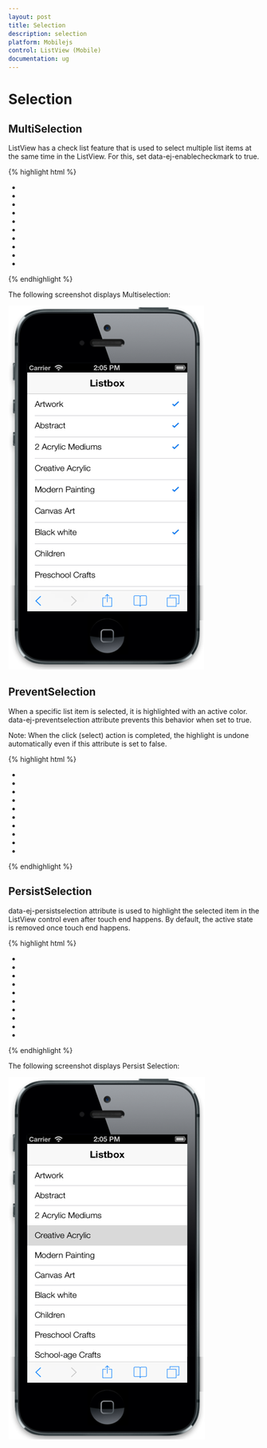 ```yaml
---
layout: post
title: Selection
description: selection
platform: Mobilejs
control: ListView (Mobile)
documentation: ug
---
```


# Selection

## MultiSelection

ListView has a check list feature that is used to select multiple list items at the same time in the ListView. For this, set data-ej-enablecheckmark to true.

{% highlight html %}



<div id="lb" data-role="ejmListView" data-ej-showheader="true" data-ej-headertitle="ListView" data-ej-enablecheckmark="true">

<ul>

<li data-ej-text="Artwork"></li>

<li data-ej-text="Abstract"></li>

<li data-ej-text="2 Acrylic Mediums"></li>

<li data-ej-text="Creative Acrylic"></li>

<li data-ej-text="Modern Painting"></li>

<li data-ej-text="Canvas Art"></li>

<li data-ej-text="Black white"></li>

<li data-ej-text="Children"></li>

<li data-ej-text="Preschool Crafts"></li>

<li data-ej-text="School-age Crafts"></li>

</ul>

</div>



{% endhighlight %}



The following screenshot displays Multiselection:

![C:/Users/vincentxavier/Desktop/Work/Documentation/Complete Doc/ListBox/images/ios7_5.png](Selection_images/Selection_img1.png)



## PreventSelection

When a specific list item is selected, it is highlighted with an active color. data-ej-preventselection attribute prevents this behavior when set to true. 

Note: When the click (select) action is completed, the highlight is undone automatically even if this attribute is set to false.

{% highlight html %}



<div id="lb" data-role="ejmListView" data-ej-preventselection="true">

<ul>

<li data-ej-text="Artwork"></li>

<li data-ej-text="Abstract"></li>

<li data-ej-text="2 Acrylic Mediums"></li>

<li data-ej-text="Creative Acrylic"></li>

<li data-ej-text="Modern Painting"></li>

<li data-ej-text="Canvas Art"></li>

<li data-ej-text="Black white"></li>

<li data-ej-text="Children"></li>

<li data-ej-text="Preschool Crafts"></li>

<li data-ej-text="School-age Crafts"></li>

</ul>

</div>



{% endhighlight %}

## PersistSelection

data-ej-persistselection attribute is used to highlight the selected item in the ListView control even after touch end happens. By default, the active state is removed once touch end happens.

{% highlight html %}



<div id="lb" data-role="ejmListView" data-ej-showheader="true" data-ej-headertitle="ListView" data-ej-persistselection="true">

<ul>

<li data-ej-text="Artwork"></li>

<li data-ej-text="Abstract"></li>

<li data-ej-text="2 Acrylic Mediums"></li>

<li data-ej-text="Creative Acrylic"></li>

<li data-ej-text="Modern Painting"></li>

<li data-ej-text="Canvas Art"></li>

<li data-ej-text="Black white"></li>

<li data-ej-text="Children"></li>

<li data-ej-text="Preschool Crafts"></li>

<li data-ej-text="School-age Crafts"></li>

</ul>

</div>



{% endhighlight %}



The following screenshot displays Persist Selection:

![C:/Users/vincentxavier/Desktop/Work/Documentation/Complete Doc/ListBox/images/ios7_6.png](Selection_images/Selection_img2.png)



